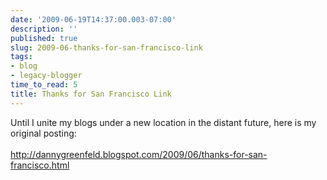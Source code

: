 ```yaml
---
date: '2009-06-19T14:37:00.003-07:00'
description: ''
published: true
slug: 2009-06-thanks-for-san-francisco-link
tags:
- blog
- legacy-blogger
time_to_read: 5
title: Thanks for San Francisco Link
---
```


Until I unite my blogs under a new location in the distant future, here is my original posting:<br /><br /><a href="http://dannygreenfeld.blogspot.com/2009/06/thanks-for-san-francisco.html">http://dannygreenfeld.blogspot.com/2009/06/thanks-for-san-francisco.html</a>